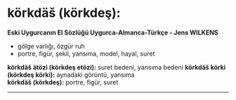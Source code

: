 # körkdäš (körkdeş):
**Eski Uygurcanın El Sözlüğü Uygurca-Almanca-Türkçe - Jens WILKENS**
- gölge varlığı, özgür ruh
- portre, figür, şekil, yansıma, model, hayal, suret  

**körkdäš ätözi (körkdeş etözi):**  suret bedeni, yansıma bedeni  **körkdäš körki (körkdeş körki):**  aynadaki görüntü, yansıma  
**körkdäš (körkdeş):** portre, figür, suret 

---